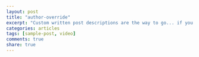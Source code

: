 ```yaml
---
layout: post
title: "author-override"
excerpt: "Custom written post descriptions are the way to go... if you're not lazy."
categories: articles
tags: [sample-post, video]
comments: true
share: true
---
```

<br>
<div class="apester-media" data-media-id="5a9d417a98ecc644f68c46f2" height="512"></div><script async src="https://storage.googleapis.com/apester-stg/sdk/pe/core.min.js"></script>

